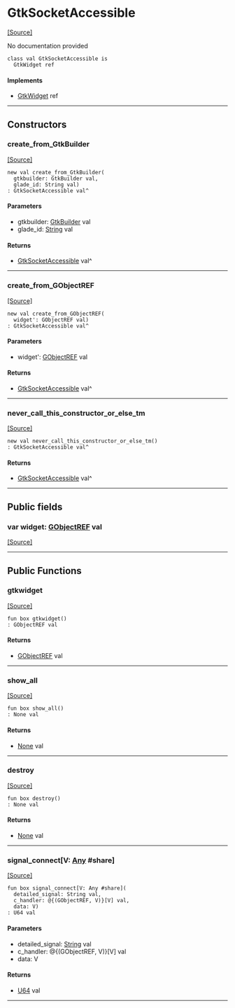 # GtkSocketAccessible
<span class="source-link">[[Source]](src/gtk3/GtkSocketAccessible.md#L6)</span>

No documentation provided


```pony
class val GtkSocketAccessible is
  GtkWidget ref
```

#### Implements

* [GtkWidget](gtk3-GtkWidget.md) ref

---

## Constructors

### create_from_GtkBuilder
<span class="source-link">[[Source]](src/gtk3/GtkSocketAccessible.md#L14)</span>


```pony
new val create_from_GtkBuilder(
  gtkbuilder: GtkBuilder val,
  glade_id: String val)
: GtkSocketAccessible val^
```
#### Parameters

*   gtkbuilder: [GtkBuilder](gtk3-GtkBuilder.md) val
*   glade_id: [String](builtin-String.md) val

#### Returns

* [GtkSocketAccessible](gtk3-GtkSocketAccessible.md) val^

---

### create_from_GObjectREF
<span class="source-link">[[Source]](src/gtk3/GtkSocketAccessible.md#L17)</span>


```pony
new val create_from_GObjectREF(
  widget': GObjectREF val)
: GtkSocketAccessible val^
```
#### Parameters

*   widget': [GObjectREF](minimal-browser-..-gobject-GObjectREF.md) val

#### Returns

* [GtkSocketAccessible](gtk3-GtkSocketAccessible.md) val^

---

### never_call_this_constructor_or_else_tm
<span class="source-link">[[Source]](src/gtk3/GtkSocketAccessible.md#L20)</span>


```pony
new val never_call_this_constructor_or_else_tm()
: GtkSocketAccessible val^
```

#### Returns

* [GtkSocketAccessible](gtk3-GtkSocketAccessible.md) val^

---

## Public fields

### var widget: [GObjectREF](minimal-browser-..-gobject-GObjectREF.md) val
<span class="source-link">[[Source]](src/gtk3/GtkSocketAccessible.md#L10)</span>



---

## Public Functions

### gtkwidget
<span class="source-link">[[Source]](src/gtk3/GtkSocketAccessible.md#L12)</span>


```pony
fun box gtkwidget()
: GObjectREF val
```

#### Returns

* [GObjectREF](minimal-browser-..-gobject-GObjectREF.md) val

---

### show_all
<span class="source-link">[[Source]](src/gtk3/GtkWidget.md#L4)</span>


```pony
fun box show_all()
: None val
```

#### Returns

* [None](builtin-None.md) val

---

### destroy
<span class="source-link">[[Source]](src/gtk3/GtkWidget.md#L7)</span>


```pony
fun box destroy()
: None val
```

#### Returns

* [None](builtin-None.md) val

---

### signal_connect\[V: [Any](builtin-Any.md) #share\]
<span class="source-link">[[Source]](src/gtk3/GtkWidget.md#L10)</span>


```pony
fun box signal_connect[V: Any #share](
  detailed_signal: String val,
  c_handler: @{(GObjectREF, V)}[V] val,
  data: V)
: U64 val
```
#### Parameters

*   detailed_signal: [String](builtin-String.md) val
*   c_handler: @{(GObjectREF, V)}[V] val
*   data: V

#### Returns

* [U64](builtin-U64.md) val

---

